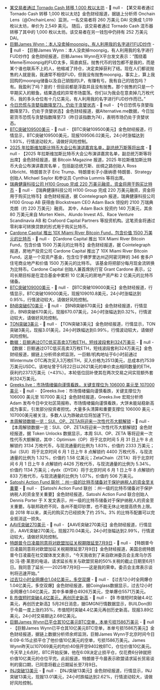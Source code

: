 - [某交易者通过 Tornado Cash 转移 1,000 枚以太坊]() - 📰 null - 【某交易者通过 Tornado Cash 转移 1,000 枚以太坊】金色财经报道，据链上分析师 Onchain Lens（@OnchainLens）监测，一名交易者将 260 万美元 DAI 兑换成 1,019 枚以太坊，单价为 2,549 美元。 
随后，该交易者通过 Tornado Cash 混币器转移了其中的 1,000 枚以太坊。该交易者在另一钱包中仍持有 252 万美元 DAI。
- [巨鲸James Wynn：本人没卖掉moonpig，有人利用我的名字进行FUD炒作](https://x.com/JamesWynnReal/status/1926730378905027034) - 📰 null - 【巨鲸James Wynn：本人没卖掉moonpig，有人利用我的名字进行FUD炒作】金色财经报道，巨鲸James Wynn在X平台发文表示：“围绕着Meme币moonpig的FUD太多，简直疯狂。抛售代币的钱包都不是我的，而是某个谁也联系不上的人，他缩减了持仓，决定卖掉获利了结。现在人们都说抛售的人就是我，我通常不相信FUD，但我没有抛售moonpig，事实上，算上我回购的moonpig储备以及自己销毁的LP，有赚有亏。我有自己的钱包吗？有。我盈利了吗？是的！但目前都是浮盈并且没有抛售。那个抛售的只是一个早期买入的鲸鱼，结果造成的异常市场震荡。你们以为我会在意卖掉几万枚代币，我的多头仓位有十几亿美元，有人利用我的名字进行FUD炒作而已。”
- [今日恐慌与贪婪指数降至73，仍处于贪婪状态]() - 📰 null - 【今日恐慌与贪婪指数降至73，仍处于贪婪状态】金色财经报道，据Alternative.me数据，今日加密货币恐慌与贪婪指数降至73（昨日该指数为74），表明市场仍处于贪婪状态。
- [BTC突破109500美元]() - 📰 null - 【BTC突破109500美元】金色财经报道，行情显示，BTC突破109500美元，现报109506.02美元，24小时涨幅达到1.93%，行情波动较大，请做好风险控制。
- [2025 年拉斯维加斯比特币大会公布演讲嘉宾名单，副总统万斯等将出席]() - 📰 null - 【2025 年拉斯维加斯比特币大会公布演讲嘉宾名单，副总统万斯等将出席】金色财经报道，据 Bitcoin Magazine 报道，2025 年拉斯维加斯比特币大会公布演讲嘉宾名单 ，包括副总统万斯、丝绸之路创始人 Ross Ulbricht、特朗普次子 Eric Trump、特朗普长子小唐纳德·特朗普、Strategy 创始人 Michael Saylor 和参议员 Cynthia Lummis 等将出席。
- [瑞典健康科技公司 H100 Group 完成 220 万美元融资，资金将用于购买比特币]() - 📰 null - 【瑞典健康科技公司 H100 Group 完成 220 万美元融资，资金将用于购买比特币】金色财经报道，据 Cointelegraph 报道，瑞典健康科技公司 H100 Group AB 获得由 Blockstream CEO Adam Back 领投的 2100 万瑞典克朗（约 220 万美元）融资。 
其中，Adam Back 投资约 140 万美元，其余 80 万美元来自 Morten Klein、Alundo Invest AS、Race Venture Scandinavia AB 和 Crafoord Capital Partners 等投资机构。这笔资金将通过零利率可转换贷款的形式用于购买比特币。
- [Cardone Capital 推出 10X Miami River Bitcoin Fund，包含价值 1500 万美元的比特币]() - 📰 null - 【Cardone Capital 推出 10X Miami River Bitcoin Fund，包含价值 1500 万美元的比特币】金色财经报道，据 Cointelegraph 报道，房地产投资公司 Cardone Capital 推出了 10X Miami River Bitcoin Fund，这是一个双资产基金，包含位于佛罗里达州迈阿密河畔的 346 套多户住宅商业地产和价值 1500 万美元的比特币。 
该基金将把部分每月现金流转换为比特币。Cardone Capital 创始人兼首席执行官 Grant Cardone 表示，公司长期目标是在混合基金中累积 10 亿美元的房地产资产和 2 亿美元的比特币储备。
- [BTC突破109000美元]() - 📰 null - 【BTC突破109000美元】金色财经报道，行情显示，BTC突破109000美元，现报109010.8美元，24小时涨幅达到0.95%，行情波动较大，请做好风险控制。
- [BNB突破670美元]() - 📰 null - 【BNB突破670美元】金色财经报道，行情显示，BNB突破670美元，现报670.07美元，24小时涨幅达到0.32%，行情波动较大，请做好风险控制。
- [TON突破3美元]() - 📰 null - 【TON突破3美元】金色财经报道，行情显示，TON突破3美元，现报3.01美元，24小时跌幅达到0.99%，行情波动较大，请做好风险控制。
- [数据：巨鲸通过OTC低买高卖3万枚ETH，短线波段套利324万美元]() - 📰 null - 【数据：巨鲸通过OTC低买高卖3万枚ETH，短线波段套利324万美元】金色财经报道，据链上分析师余烬监测，一巨鲸/机构地址于6小时前通过Wintermute OTC再次买入3万枚ETH，买入价格为2513美元，总成本约7539万美元USDC。该地址曾于5月22日以2621美元的单价卖出相同数量的ETH，获利约2373万美元（+43%）。本轮低位回补使其在两次交易之间实现额外套利324万美元。
- [Greeks.live：市场情绪偏向谨慎看跌，关键支撑位为 106000 美元至 107000 美元]() - 📰 null - 【Greeks.live：市场情绪偏向谨慎看跌，关键支撑位为 106000 美元至 107000 美元】金色财经报道，Greeks.live 宏观分析师 Adam 发布今日中文社区简报称，市场情绪偏向谨慎看跌，大饼未能站稳新高成为事实，引发部分投资者担忧。大量多头清算和重要支撑位 106000 美元 - 107000美元被关注，多数人认为跌破此位将加速下行。
- [本周解锁数据一览：SUI、OP、ZETA将迎来一次性代币大额解锁]() - 📰 null - 【本周解锁数据一览：SUI、OP、ZETA将迎来一次性代币大额解锁】金色财经报道，据 Token Unlocks 数据显示，本周 SUI、OP、ZETA 等将迎来一次性代币大额解锁，其中：Optimism（OP）将于北京时间 5 月 31 日上午 8 点解锁约 3134 万枚代币，与现流通量的比例为 1.83%，价值约 2333 万美元；Sui（SUI）将于北京时间 6 月 1 日上午 8 点解锁约 4400 万枚代币，与现流通量的比例为 1.32%，价值约 1.58 亿美元；ZetaChain（ZETA）将于北京时间 6 月 1 日上午 8 点解锁约 4426 万枚代币，与现流通量的比例为 5.34%，价值约 1134 万美元；dydx（DYDX）将于北京时间 6 月 1 日上午 8 点解锁约 833 万枚代币，与现流通量的比例为 1.07%，价值约 506 万美元。
- [Satoshi Action Fund 联创 ：州一级的比特币储备对于保护纳税人的资金至关重要]() - 📰 null - 【Satoshi Action Fund 联创 ：州一级的比特币储备对于保护纳税人的资金至关重要】金色财经报道，Satoshi Action Fund 联合创始人 Dennis Porter 于 X 发文表示，州一级的比特币储备对于保护纳税人的资金至关重要。与联邦政府不同，各州不能印钞票，也不能无休止地提高债务上限。自 2018 年以来，美元的购买力已经损失了约 25%。3% 的比特币配置可以完全抵消这一损失。
- [AAVE突破270美元]() - 📰 null - 【AAVE突破270美元】金色财经报道，行情显示，AAVE突破270美元，现报270.04美元，24小时涨幅达到2.99%，行情波动较大，请做好风险控制。
- [特朗普今日凌晨同意将对欧盟加征关税期限延至7月9日]() - 📰 null - 【特朗普今日凌晨同意将对欧盟加征关税期限延至7月9日】金色财经报道，美国总统特朗普今日凌晨在社交媒体发文表示，“今天我收到了来自欧洲委员会主席乌尔苏拉·冯·德·莱恩的电话，请求延长有关与欧盟贸易的50%关税的截止日期至6月1日。我同意了延长——2025年7月9日——这是我的荣幸。委员会主席表示谈判将迅速开始。”
- [过去12小时全网爆仓1.04亿美元，多空双爆]() - 📰 null - 【过去12小时全网爆仓1.04亿美元，多空双爆】金色财经报道，据Coinglass数据显示，过去12小时全网爆仓1.04亿美元，其中多单爆仓4926万美元，空单爆仓5571万美元。
- [B 市值短时突破4.4亿美元，再创历史新高]() - 📰 null - 【B 市值短时突破4.4亿美元，再创历史新高】5月26日消息，据GMGN行情数据显示，BUILDon(B)于今晨一度上涨约35%，市值短时突破4.4亿美元再创历史新高，现报3.89亿美元，24小时交易额达2.68亿美元。
- [巨鲸James Wynn已平仓其10亿美元BTC空单，本单亏损1586万美元]() - 📰 null - 【巨鲸James Wynn已平仓其10亿美元BTC空单，本单亏损1586万美元】金色财经报道，据链上数据分析师余烬监测，巨鲸James Wynn于北京时间今日6:09-6:15止损平仓了他价值10亿美元的空单，亏损1586万美元。James Wynn昨天以107069美元的均价40倍开空9402枚BTC，仓位价值10亿美元。今天早上6点时，BTC开始反弹，他在6:09决定止损平仓，仅花费6分钟就把价值10亿美元的仓位平完。此前报道，特朗普于今晨表示欧盟请求延长贸易谈判的窗口期，已同意将截止日期延长至7月9日。
- [INJ突破13美元]() - 📰 null - 【INJ突破13美元】金色财经报道，行情显示，INJ突破13美元，现报13.01美元，24小时跌幅达到2.62%，行情波动较大，请做好风险控制。
